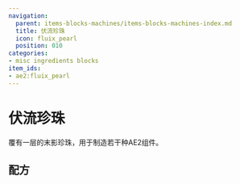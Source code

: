```yaml
---
navigation:
  parent: items-blocks-machines/items-blocks-machines-index.md
  title: 伏流珍珠
  icon: fluix_pearl
  position: 010
categories:
- misc ingredients blocks
item_ids:
- ae2:fluix_pearl
---
```


# 伏流珍珠

<ItemImage id="fluix_pearl" scale="4" />

覆有一层<ItemLink id="fluix_crystal" />的末影珍珠，用于制造若干种AE2组件。

## 配方

<RecipeFor id="fluix_pearl" />
